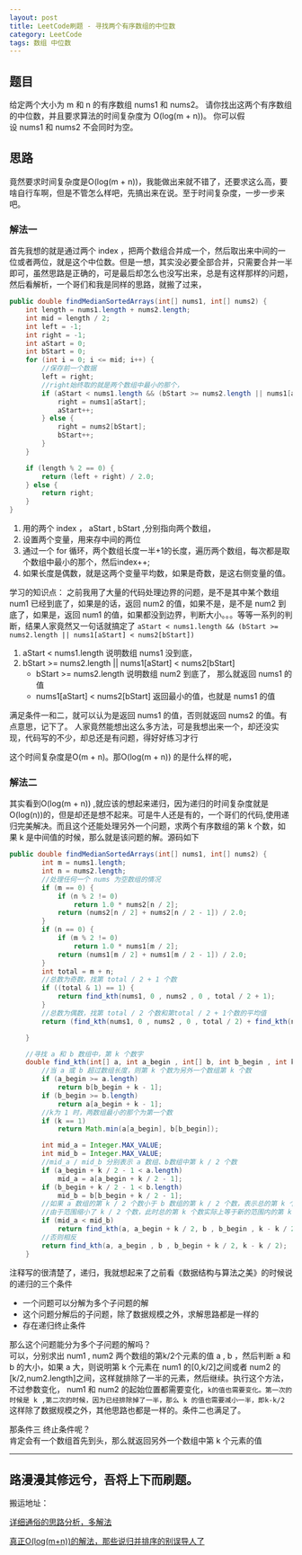 ```yaml
---
layout: post
title: LeetCode刷题 - 寻找两个有序数组的中位数
category: LeetCode
tags: 数组 中位数
---
```

<!-- * content -->
<!-- {:toc} -->

## 题目
给定两个大小为 m 和 n 的有序数组 nums1 和 nums2。
请你找出这两个有序数组的中位数，并且要求算法的时间复杂度为 O(log(m + n))。
你可以假设 nums1 和 nums2 不会同时为空。

## 思路
竟然要求时间复杂度是O(log(m + n))，我能做出来就不错了，还要求这么高，要啥自行车啊，但是不管怎么样吧，先搞出来在说。至于时间复杂度，一步一步来吧。
### 解法一
首先我想的就是通过两个 index ，把两个数组合并成一个，然后取出来中间的一位或者两位，就是这个中位数。但是一想，其实没必要全部合并，只需要合并一半即可，虽然思路是正确的，可是最后却怎么也没写出来，总是有这样那样的问题，然后看解析，一个哥们和我是同样的思路，就搬了过来，
```java
public double findMedianSortedArrays(int[] nums1, int[] nums2) {
    int length = nums1.length + nums2.length;
    int mid = length / 2;
    int left = -1;
    int right = -1;
    int aStart = 0;
    int bStart = 0;
    for (int i = 0; i <= mid; i++) {
        //保存前一个数据
        left = right;
        //right始终取的就是两个数组中最小的那个，
        if (aStart < nums1.length && (bStart >= nums2.length || nums1[aStart] < nums2[bStart])) {
            right = nums1[aStart];
            aStart++;
        } else {
            right = nums2[bStart];
            bStart++;
        }
    }

    if (length % 2 == 0) {
        return (left + right) / 2.0;
    } else {
        return right;
    }
}
```
1. 用的两个 index ， aStart , bStart ,分别指向两个数组，
2. 设置两个变量，用来存中间的两位
3. 通过一个 for 循环，两个数组长度一半+1的长度，遍历两个数组，每次都是取个数组中最小的那个，然后index++;
4. 如果长度是偶数，就是这两个变量平均数，如果是奇数，是这右侧变量的值。

学习的知识点：
之前我用了大量的代码处理边界的问题，是不是其中某个数组 num1 已经到底了，如果是的话，返回 num2 的值，如果不是，是不是 num2 到底了，如果是，返回 num1 的值，如果都没到边界，判断大小。。。等等一系列的判断，结果人家竟然又一句话就搞定了
`aStart < nums1.length && (bStart >= nums2.length || nums1[aStart] < nums2[bStart])`
1. aStart < nums1.length 说明数组 nums1 没到底，
2. bStart >= nums2.length || nums1[aStart] < nums2[bStart]
    * bStart >= nums2.length 说明数组 num2 到底了， 那么就返回 nums1 的值
    * nums1[aStart] < nums2[bStart] 返回最小的值，也就是 nums1 的值   

满足条件一和二，就可以认为是返回 nums1 的值，否则就返回 nums2 的值。有点意思，记下了。
人家竟然能想出这么多方法，可是我想出来一个，却还没实现，代码写的不少，却总还是有问题，得好好练习才行   

这个时间复杂度是O(m + n)。那O(log(m + n)) 的是什么样的呢，
### 解法二
其实看到O(log(m + n)) ,就应该的想起来递归，因为递归的时间复杂度就是O(log(n))的，但是却还是想不起来。可是牛人还是有的，一个哥们的代码,使用递归完美解决。而且这个还能处理另外一个问题，求两个有序数组的第 k 个数，如果 k 是中间值的时候，那么就是该问题的解。源码如下
```java
public double findMedianSortedArrays(int[] nums1, int[] nums2) {
        int m = nums1.length;
        int n = nums2.length;
        //处理任何一个 nums 为空数组的情况
        if (m == 0) {
            if (n % 2 != 0)
                return 1.0 * nums2[n / 2];
            return (nums2[n / 2] + nums2[n / 2 - 1]) / 2.0;
        }
        if (n == 0) {
            if (m % 2 != 0)
                return 1.0 * nums1[m / 2];
            return (nums1[m / 2] + nums1[m / 2 - 1]) / 2.0;
        }
        int total = m + n;
        //总数为奇数，找第 total / 2 + 1 个数
        if ((total & 1) == 1) {
            return find_kth(nums1, 0 , nums2 , 0 , total / 2 + 1);
        }
        //总数为偶数，找第 total / 2 个数和第total / 2 + 1个数的平均值
        return (find_kth(nums1, 0 , nums2 , 0 , total / 2) + find_kth(nums1, 0 , nums2 , 0 , total / 2 + 1)) / 2.0;

    }

    //寻找 a 和 b 数组中，第 k 个数字
    double find_kth(int[] a, int a_begin , int[] b, int b_begin , int k) {
        //当 a 或 b 超过数组长度，则第 k 个数为另外一个数组第 k 个数
        if (a_begin >= a.length)
            return b[b_begin + k - 1];
        if (b_begin >= b.length)
            return a[a_begin + k - 1];
        //k为 1 时，两数组最小的那个为第一个数
        if (k == 1)
            return Math.min(a[a_begin], b[b_begin]);

        int mid_a = Integer.MAX_VALUE;
        int mid_b = Integer.MAX_VALUE;
        //mid_a / mid_b 分别表示 a 数组、b数组中第 k / 2 个数
        if (a_begin + k / 2 - 1 < a.length)
            mid_a = a[a_begin + k / 2 - 1];
        if (b_begin + k / 2 - 1 < b.length)
            mid_b = b[b_begin + k / 2 - 1];
        //如果 a 数组的第 k / 2 个数小于 b 数组的第 k / 2 个数，表示总的第 k 个数位于 a 的第k / 2个数的后半段，或者是 b 的第 k / 2个数的前半段
        //由于范围缩小了 k / 2 个数，此时总的第 k 个数实际上等于新的范围内的第 k - k / 2个数，依次递归
        if (mid_a < mid_b)
            return find_kth(a, a_begin + k / 2, b , b_begin , k - k / 2);
        //否则相反
        return find_kth(a, a_begin , b , b_begin + k / 2, k - k / 2);
    }
```

注释写的很清楚了，递归，我就想起来了之前看《数据结构与算法之美》的时候说的递归的三个条件
* 一个问题可以分解为多个子问题的解
* 这个问题分解后的子问题，除了数据规模之外，求解思路都是一样的
* 存在递归终止条件

那么这个问题能分为多个子问题的解吗？   
可以，分别求出 num1 , num2 两个数组的第k/2个元素的值 a , b ，然后判断 a 和 b 的大小，如果 a 大，则说明第 k 个元素在 num1 的[0,k/2]之间或者 num2 的[k/2,num2.length]之间，这样就排除了一半的元素，然后继续。执行这个方法，不过参数变化， num1 和 num2 的起始位置都需要变化，`k的值也需要变化。第一次的时候是 k ,第二次的时候，因为已经排除掉了一半，那么 k 的值也需要减小一半，即k-k/2`  这样除了数据规模之外，其他思路也都是一样的。条件二也满足了。

那条件三 终止条件呢？     
肯定会有一个数组首先到头，那么就返回另外一个数组中第 k 个元素的值

---
路漫漫其修远兮，吾将上下而刷题。   
---
搬运地址：    

[详细通俗的思路分析，多解法](https://leetcode-cn.com/problems/median-of-two-sorted-arrays/solution/xiang-xi-tong-su-de-si-lu-fen-xi-duo-jie-fa-by-w-2/)   

[真正O(log(m+n))的解法，那些说归并排序的别误导人了](https://leetcode-cn.com/problems/median-of-two-sorted-arrays/solution/zhen-zheng-ologmnde-jie-fa-na-xie-shuo-gui-bing-pa/)
